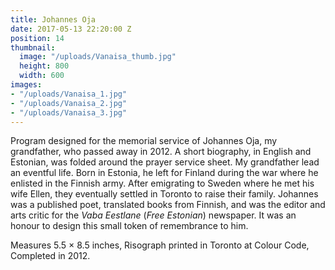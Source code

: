 ```yaml
---
title: Johannes Oja
date: 2017-05-13 22:20:00 Z
position: 14
thumbnail:
  image: "/uploads/Vanaisa_thumb.jpg"
  height: 800
  width: 600
images:
- "/uploads/Vanaisa_1.jpg"
- "/uploads/Vanaisa_2.jpg"
- "/uploads/Vanaisa_3.jpg"
---
```


Program designed for the memorial service of Johannes Oja, my grandfather, who passed away in 2012. A short biography, in English and Estonian, was folded around the prayer service sheet. My grandfather lead an eventful life. Born in Estonia, he left for Finland during the war where he enlisted in the Finnish army. After emigrating to Sweden where he met his wife Ellen, they eventually settled in Toronto to raise their family. Johannes was a published poet, translated books from Finnish, and was the editor and arts critic for the *Vaba Eestlane* (*Free Estonian*) newspaper. It was an honour to design this small token of remembrance to him.

Measures 5.5 × 8.5 inches, Risograph printed in Toronto at Colour Code, Completed in 2012.